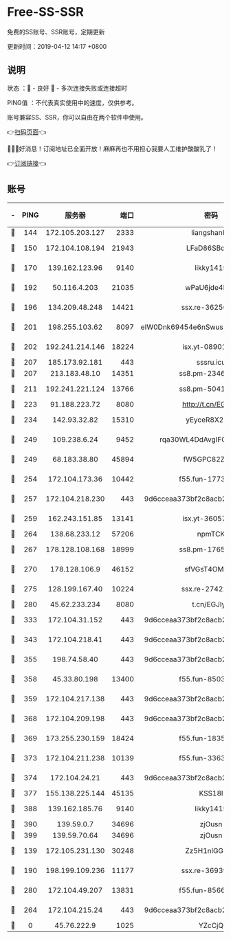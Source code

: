 # Free-SS-SSR

免费的SS账号、SSR账号，定期更新

更新时间：2019-04-12 14:17 +0800

## 说明

状态     ：🙂 - 良好 🙁 - 多次连接失败或连接超时

PING值   ：不代表真实使用中的速度，仅供参考。

账号兼容SS、SSR，你可以自由在两个软件中使用。

👉[扫码页面](https://liesauer.github.io/Free-SS-SSR/)👈

🎉🎉🎉好消息！订阅地址已全面开放！麻麻再也不用担心我要人工维护酸酸乳了！

👉[订阅链接](https://www.liesauer.net/yogurt/subscribe?ACCESS_TOKEN=DAYxR3mMaZAsaqUb)👈

## 账号

|-|PING|服务器|端口|密码|加密方式|区域|
|:----:|:----:|:-----:|-----:|:----:|:----:|:----:|
|🙂|144|172.105.203.127|2333|liangshanbo|chacha20|JP|
|🙂|150|172.104.108.194|21943|LFaD86SBq2lY|aes-256-cfb|JP|
|🙂|170|139.162.123.96|9140|likky1415|aes-256-cfb|JP|
|🙂|192|50.116.4.203|21035|wPaU6jde4NZT|aes-256-cfb|US|
|🙂|196|134.209.48.248|14421|ssx.re-36256299|aes-256-cfb|US|
|🙂|201|198.255.103.62|8097|eIW0Dnk69454e6nSwuspv9DmS201tQ0D|aes-256-cfb|US|
|🙂|202|192.241.214.146|18224|isx.yt-08901257|aes-256-cfb|US|
|🙂|207|185.173.92.181|443|sssru.icu|rc4-md5|RU|
|🙂|207|213.183.48.10|14351|ss8.pm-23466973|rc4-md5|RU|
|🙂|211|192.241.221.124|13766|ss8.pm-50410062|aes-256-cfb|US|
|🙂|223|91.188.223.72|8080|http://t.cn/EGJIyrl|rc4-md5|RU|
|🙂|234|142.93.32.82|15310|yEyceR8X2EVd|aes-256-cfb|GB|
|🙂|249|109.238.6.24|9452|rqa30WL4DdAvgIFG6Fs3znzTa|aes-256-cfb|FR|
|🙂|249|68.183.38.80|45894|fW5GPC82Z97G|aes-256-cfb|GB|
|🙂|254|172.104.173.36|10442|f55.fun-17732582|aes-256-cfb|SG|
|🙂|257|172.104.218.230|443|9d6cceaa373bf2c8acb22e60b6a58be6|aes-256-cfb|US|
|🙂|259|162.243.151.85|13141|isx.yt-36057592|aes-256-cfb|US|
|🙂|264|138.68.233.12|57206|npmTCK|rc4-md5|US|
|🙂|267|178.128.108.168|18999|ss8.pm-17655626|aes-256-cfb|SG|
|🙂|270|178.128.106.9|46152|sfVGsT4OMxHC|aes-256-cfb|SG|
|🙂|275|128.199.167.40|10224|ssx.re-27422632|aes-256-cfb|SG|
|🙂|280|45.62.233.234|8080|t.cn/EGJIyrl|rc4-md5|CA|
|🙂|333|172.104.31.152|443|9d6cceaa373bf2c8acb22e60b6a58be6|aes-256-cfb|US|
|🙂|343|172.104.218.41|443|9d6cceaa373bf2c8acb22e60b6a58be6|aes-256-cfb|US|
|🙂|355|198.74.58.40|443|9d6cceaa373bf2c8acb22e60b6a58be6|aes-256-cfb|US|
|🙂|358|45.33.80.198|13400|f55.fun-85035043|aes-256-cfb|US|
|🙂|359|172.104.217.138|443|9d6cceaa373bf2c8acb22e60b6a58be6|aes-256-cfb|US|
|🙂|368|172.104.209.198|443|9d6cceaa373bf2c8acb22e60b6a58be6|aes-256-cfb|US|
|🙂|369|173.255.230.159|18424|f55.fun-18352989|aes-256-cfb|US|
|🙂|373|172.104.211.238|10139|f55.fun-33630162|aes-256-cfb|US|
|🙂|374|172.104.24.21|443|9d6cceaa373bf2c8acb22e60b6a58be6|aes-256-cfb|US|
|🙂|377|155.138.225.144|45135|KSS18l|rc4-md5|US|
|🙂|388|139.162.185.76|9140|likky1415|aes-256-cfb|DE|
|🙂|390|139.59.0.7|34696|zjOusn|chacha20|IN|
|🙂|399|139.59.70.64|34696|zjOusn|chacha20|IN|
|🙂|139|172.105.231.130|30248|Zz5H1nlGGKHx|aes-256-cfb|JP|
|🙂|190|198.199.109.236|11177|ssx.re-36939019|aes-256-cfb|US|
|🙂|280|172.104.49.207|13831|f55.fun-85669624|aes-256-cfb|SG|
|🙁|264|172.104.215.24|443|9d6cceaa373bf2c8acb22e60b6a58be6|aes-256-cfb|US|
|🙁|0|45.76.222.9|1025|YZcCjQ|rc4-md5|JP|

